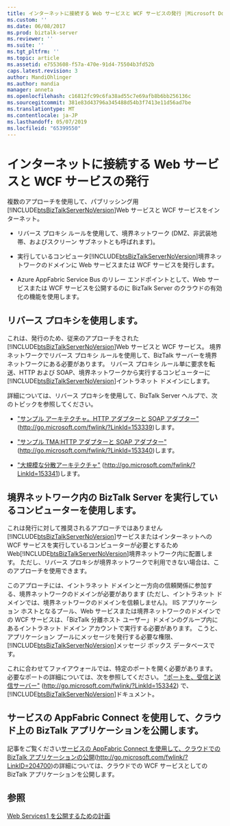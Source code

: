 ```yaml
---
title: インターネットに接続する Web サービスと WCF サービスの発行 |Microsoft Docs
ms.custom: ''
ms.date: 06/08/2017
ms.prod: biztalk-server
ms.reviewer: ''
ms.suite: ''
ms.tgt_pltfrm: ''
ms.topic: article
ms.assetid: e7553608-f57a-470e-91d4-75504b3fd52b
caps.latest.revision: 3
author: MandiOhlinger
ms.author: mandia
manager: anneta
ms.openlocfilehash: c16812fc99c6fa38ad55c7e69afb8b6bb256136c
ms.sourcegitcommit: 381e83d43796a345488d54b3f7413e11d56ad7be
ms.translationtype: MT
ms.contentlocale: ja-JP
ms.lasthandoff: 05/07/2019
ms.locfileid: "65399550"
---
```

# <a name="publishing-internet-facing-web-services-and-wcf-services"></a>インターネットに接続する Web サービスと WCF サービスの発行
複数のアプローチを使用して、パブリッシング用[!INCLUDE[btsBizTalkServerNoVersion](../includes/btsbiztalkservernoversion-md.md)]Web サービスと WCF サービスをインターネット。  
  
- リバース プロキシ ルールを使用して、境界ネットワーク (DMZ、非武装地帯、およびスクリーン サブネットとも呼ばれます)。  
  
- 実行しているコンピュータ[!INCLUDE[btsBizTalkServerNoVersion](../includes/btsbiztalkservernoversion-md.md)]境界ネットワークのドメインに Web サービスまたは WCF サービスを発行します。  
  
- Azure AppFabric Service Bus のリレー エンドポイントとして、Web サービスまたは WCF サービスを公開するのに BizTalk Server のクラウドの有効化の機能を使用します。  
  
## <a name="using-a-reverse-proxy"></a>リバース プロキシを使用します。  
 これは、発行のため、従来のアプローチをされた[!INCLUDE[btsBizTalkServerNoVersion](../includes/btsbiztalkservernoversion-md.md)]Web サービスと WCF サービス。 境界ネットワークでリバース プロキシ ルールを使用して、BizTalk サーバーを境界ネットワークにある必要があります。 リバース プロキシ ルール単に要求を転送、HTTP および SOAP、境界ネットワークから実行するコンピューターに[!INCLUDE[btsBizTalkServerNoVersion](../includes/btsbiztalkservernoversion-md.md)]イントラネット ドメインにします。  
  
 詳細については、リバース プロキシを使用して、BizTalk Server ヘルプで、次のトピックを参照してください。  
  
-   ["サンプル アーキテクチャ。HTTP アダプターと SOAP アダプター"](http://go.microsoft.com/fwlink/?LinkId=153339) (http://go.microsoft.com/fwlink/?LinkId=153339)します。  
  
-   ["サンプル TMA:HTTP アダプターと SOAP アダプター"](http://go.microsoft.com/fwlink/?LinkId=153340) (http://go.microsoft.com/fwlink/?LinkId=153340)します。  
  
-   ["大規模な分散アーキテクチャ"](http://go.microsoft.com/fwlink/?LinkId=153341) (http://go.microsoft.com/fwlink/?LinkId=153341)します。  
  
## <a name="using-computers-running-biztalk-server-in-the-perimeter-network"></a>境界ネットワーク内の BizTalk Server を実行しているコンピューターを使用します。  
 これは発行に対して推奨されるアプローチではありません[!INCLUDE[btsBizTalkServerNoVersion](../includes/btsbiztalkservernoversion-md.md)]サービスまたはインターネットへの WCF サービスを実行しているコンピューターが必要とするため Web[!INCLUDE[btsBizTalkServerNoVersion](../includes/btsbiztalkservernoversion-md.md)]境界ネットワーク内に配置します。 ただし、リバース プロキシが境界ネットワークで利用できない場合は、このアプローチを使用できます。  
  
 このアプローチには、イントラネット ドメインと一方向の信頼関係に参加する、境界ネットワークのドメインが必要があります (ただし、イントラネット ドメインでは、境界ネットワークのドメインを信頼しません)。 IIS アプリケーション ホストとなるプール、Web サービスまたは境界ネットワークのドメインでの WCF サービスは、「BizTalk 分離ホスト ユーザー」ドメインのグループ内にあるイントラネット ドメイン アカウントで実行する必要があります。 こうと、アプリケーション プールにメッセージを発行する必要な権限、[!INCLUDE[btsBizTalkServerNoVersion](../includes/btsbiztalkservernoversion-md.md)]メッセージ ボックス データベースです。  
  
 これに合わせてファイアウォールでは、特定のポートを開く必要があります。 必要なポートの詳細については、次を参照してください。 ["ポートを、受信と送信サーバー"](http://go.microsoft.com/fwlink/?LinkId=153342) (<http://go.microsoft.com/fwlink/?LinkId=153342>) で、[!INCLUDE[btsBizTalkServerNoVersion](../includes/btsbiztalkservernoversion-md.md)]ドキュメント。  
  
## <a name="exposing-biztalk-applications-on-the-cloud-using-appfabric-connect-for-services"></a>サービスの AppFabric Connect を使用して、クラウド上の BizTalk アプリケーションを公開します。  
 記事をご覧ください[サービスの AppFabric Connect を使用して、クラウドでの BizTalk アプリケーションの公開](http://go.microsoft.com/fwlink/?LinkID=204700)(http://go.microsoft.com/fwlink/?LinkID=204700)の詳細については、クラウドでの WCF サービスとしての BizTalk アプリケーションを公開します。  
  
## <a name="see-also"></a>参照  
 [Web Services1 を公開するための計画](../technical-guides/planning-for-publishing-web-services1.md)